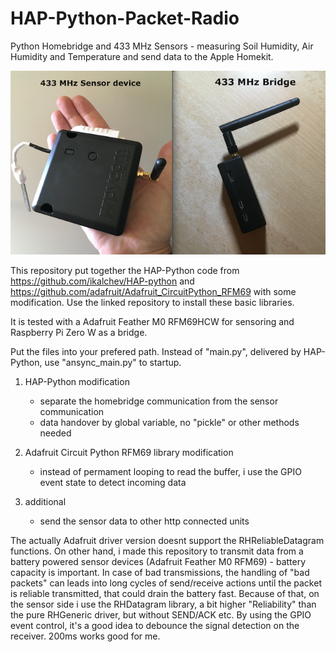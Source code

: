 # HAP-Python-Packet-Radio

Python Homebridge and 433 MHz Sensors - measuring Soil Humidity, Air Humidity and Temperature and send data to the Apple Homekit.


![Image of hardware](pic.png)



This repository put together the HAP-Python code from https://github.com/ikalchev/HAP-python and  https://github.com/adafruit/Adafruit_CircuitPython_RFM69 with some modification.
Use the linked repository to install these basic libraries. 

It is tested with a Adafruit Feather M0 RFM69HCW for sensoring and Raspberry Pi Zero W as a bridge.

Put the files into your prefered path. Instead of "main.py", delivered by HAP-Python, use "ansync_main.py" to startup.

1) HAP-Python modification
    - separate the homebridge communication from the sensor communication
    - data handover by global variable, no "pickle" or other methods needed

2) Adafruit Circuit Python RFM69 library modification

    - instead of permament looping to read the buffer, i use the GPIO event state to detect incoming data

3)  additional

    - send the sensor data to other http connected units

The actually Adafruit driver version doesnt support the RHReliableDatagram functions. On other hand, i made this repository to transmit data from a battery powered sensor devices (Adafruit Feather M0 RFM69) - battery capacity is important. In case of bad transmissions, the handling of "bad packets" can leads into long cycles of send/receive actions until the packet is reliable transmitted, that could drain the battery fast.
Because of that, on the sensor side i use the RHDatagram library, a bit higher "Reliability" than the pure RHGeneric driver, but without SEND/ACK etc.
By using the GPIO event control, it's a good idea to debounce the signal detection on the receiver. 200ms works good for me.
